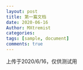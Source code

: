 ```yaml
---
layout: post
title: 第一篇文档
date: 2020-06-16
Author: MXtremist
categories: 
tags: [sample, document]
comments: true
--- 
```

上传于2020/6/16，仅供测试用
